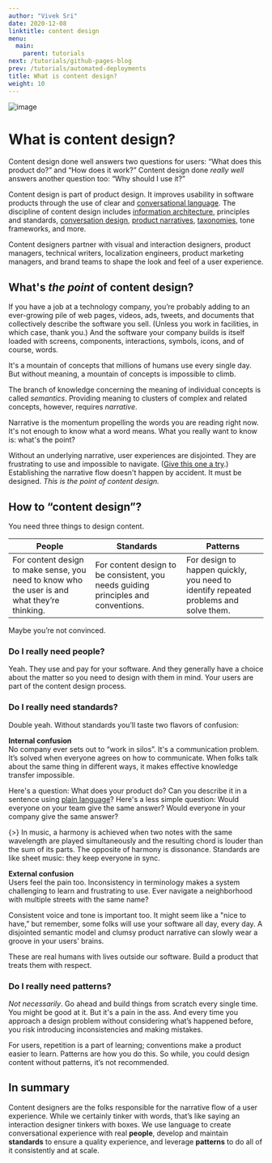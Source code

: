 ```yaml
---
author: "Vivek Sri"
date: 2020-12-08
linktitle: content design
menu:
  main:
    parent: tutorials
next: /tutorials/github-pages-blog
prev: /tutorials/automated-deployments
title: What is content design?
weight: 10
---
```


![image](../layers.jpg)

# What is content design?
Content design done well answers two questions for users: “What does this product do?” and “How does it work?” Content design done *really well* answers another question too: “Why should I use it?”

Content design is part of product design. It improves usability in software products through the use of clear and [conversational language](https://www.collinsdictionary.com/dictionary/english/conversational-tone). The discipline of content design includes [information architecture](https://www.nngroup.com/articles/ia-vs-navigation/), principles and standards, [conversation design](https://uxdesign.cc/intro-to-conversation-design-ce3bd30e4385), [product narratives](https://www.linkedin.com/pulse/why-i-started-writing-product-narratives-karthik-raman/), [taxonomies](https://www.uxbooth.com/articles/introduction-to-taxonomies/), tone frameworks, and more. 

Content designers partner with visual and interaction designers, product managers, technical writers, localization engineers, product marketing managers, and brand teams to shape the look and feel of a user experience.

## What's *the point* of content design?
If you have a job at a technology company, you’re probably adding to an ever-growing pile of web pages, videos, ads, tweets, and documents that collectively describe the software you sell. (Unless you work in facilities, in which case, thank you.) And the software your company builds is itself loaded with screens, components, interactions, symbols, icons, and of course, words.

It's a mountain of concepts that millions of humans use every single day. But without meaning, a mountain of concepts is impossible to climb. 

The branch of knowledge concerning the meaning of individual concepts is called *semantics*. Providing meaning to clusters of complex and related concepts, however, requires *narrative*. 

Narrative is the momentum propelling the words you are reading right now. It's not enough to know what a word means. What you really want to know is: what's the point?

Without an underlying narrative, user experiences are disjointed. They are frustrating to use and impossible to navigate. ([Give this one a try](https://userinyerface.com/).) Establishing the narrative flow doesn't happen by accident. It must be designed. *This is the point of content design.* 

## How to “content design”?
You need three things to design content.

| People                                                                                                                                                      | Standards                                                                                                                                              | Patterns                                                                                                                                                                 |
|-------------------------------------------------------------------------------------------------------------------------------------------------------------|--------------------------------------------------------------------------------------------------------------------------------------------------------|--------------------------------------------------------------------------------------------------------------------------------------------------------------------------|
| For content design to make sense, you need to know who the user is and what they’re thinking. | For content design to be consistent, you needs guiding principles and conventions. | For design to happen quickly, you need to identify repeated problems and solve them.|

Maybe you’re not convinced.

### Do I really need people?
Yeah. They use and pay for your software. And they generally have a choice about the matter so you need to design with them in mind. Your users are part of the content design process.

### Do I really need standards?
Double yeah. Without standards you’ll taste two flavors of confusion:

**Internal confusion**\
No company ever sets out to “work in silos”. It's a communication problem. It’s solved when everyone agrees on how to communicate. When folks talk about the same thing in different ways, it makes effective knowledge transfer impossible.

Here's a question: What does your product do? Can you describe it in a sentence using [plain language](https://www.plainlanguage.gov/)? Here's a less simple question: Would everyone on your team give the same answer? Would everyone in your company give the same answer? 

{>} In music, a harmony is achieved when two notes with the same wavelength are played simultaneously and the resulting chord is louder than the sum of its parts. The opposite of harmony is dissonance. Standards are like sheet music: they keep everyone in sync.

**External confusion**\
Users feel the pain too. Inconsistency in terminology makes a system challenging to learn and frustrating to use. Ever navigate a neighborhood with multiple streets with the same name?

Consistent voice and tone is important too. It might seem like a "nice to have,” but remember, some folks will use your software all day, every day. A disjointed semantic model and clumsy product narrative can slowly wear a groove in your users' brains. 

These are real humans with lives outside our software. Build a product that treats them with respect.

### Do I really need patterns?
*Not necessarily*. Go ahead and build things from scratch every single time. You might be good at it. But it's a pain in the ass. And every time you approach a design problem without considering what’s happened before, you risk introducing inconsistencies and making mistakes.

For users, repetition is a part of learning; conventions make a product easier to learn. Patterns are how you do this. So while, you could design content without patterns, it’s not recommended.

## In summary
Content designers are the folks responsible for the narrative flow of a user experience. While we certainly tinker with words, that’s like saying an interaction designer tinkers with boxes. We use language to create conversational experience with real **people**, develop and maintain **standards** to ensure a quality experience, and leverage **patterns** to do all of it consistently and at scale.